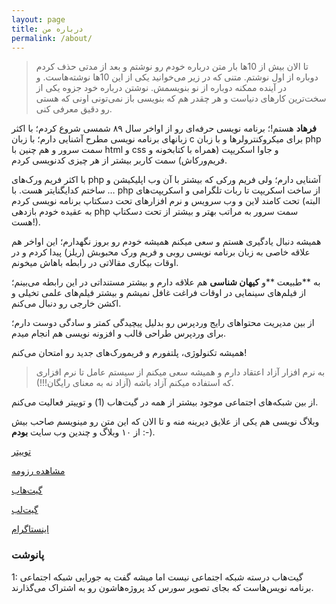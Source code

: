 ```yaml
---
layout: page
title: درباره من
permalink: /about/
---
```

> تا الان بیش از 10ها بار متن درباره خودم رو نوشتم و بعد از مدتی حذف کردم دوباره از اول نوشتم. متنی که در زیر می‌خوانید یکی از این 10ها نوشته‌هاست. و در آینده ممکنه دوباره از نو بنویسمش. نوشتن درباره خود جزوه یکی از سخت‌ترین کارهای دنیاست و هر چقدر هم که بنویسی باز نمی‌تونی اونی که هستی رو دقیق معرفی کنی.

**فرهاد** هستم!؛ برنامه نویسی حرفه‌ای رو از اواخر سال ۸۹ شمسی شروع کردم؛ با اکثر زبانهای برنامه نویسی مطرح آشنایی دارم؛ با زبان‌ c برای میکروکنترولرها و با زبان php سمت سرور و هم چنین با html و css و جاوا اسکریپت (همراه با کتابخونه و فریم‌ورکاش)‌ سمت کاربر بیشتر از هر چیزی کدنویسی کردم.

با اکثر فریم ورک‌های php آشنایی دارم؛ ولی فریم ورکی که بیشتر با آن وب اپلیکیشن و … ساختم کدایگنایتر هست. با php از ساخت اسکریپت تا ربات تلگرامی و اسکریپت‌های تحت کامند لاین و وب سرویس و نرم افزارهای تحت دسکتاپ برنامه نویسی کردم (البته به عقیده خودم بازدهی php سمت سرور به مراتب بهتر و بیشتر از تحت دسکتاپ هست!).

همیشه دنبال یادگیری هستم و سعی میکنم همیشه خودم رو بروز نگهدارم؛ این اواخر هم علاقه خاصی به زبان برنامه نویسی روبی و فریم ورک محبوبش (ریلز) پیدا کردم و در اوقات بیکاری مقالاتی در رابطه باهاش میخونم.

به **طبیعت **و **کیهان شناسی** هم علاقه دارم و بیشتر مستنداتی در این رابطه می‌بینم؛ از فیلم‌های سینمایی در اوقات فراغت غافل نمیشم و بیشتر فیلم‌های علمی تخیلی و اکشن خارجی رو دنبال می‌کنم.

از بین مدیریت محتواهای رایج وردپرس رو بدلیل پیچیدگی کمتر و سادگی دوست دارم؛ برای وردپرس طراحی قالب و افزونه نویسی هم انجام میدم.

همیشه تکنولوژی، پلتفورم و فریمورک‌های جدید رو امتحان می‌کنم!

> به نرم افزار آزاد اعتقاد دارم و همیشه سعی میکنم از سیستم عامل تا نرم افزاری که استفاده میکنم آزاد باشه (آزاد نه به معنای رایگان!!!).

از بین شبکه‌های اجتماعی موجود بیشتر از همه در گیت‌هاب (1) و توییتر فعالیت می‌کنم.

وبلاگ نویسی هم یکی از علایق دیرینه منه و تا الان که این متن رو مینویسم صاحب بیش از ۱۰ وبلاگ و چندین وب سایت **بودم** :-).

[توییتر](https://twitter.com/FarhadxFarhad)

[مشاهده رزومه](http://farhadcv.ir/)

[گیت‌هاب](https://github.com/farhadhp)

[گیت‌لب](https://gitlab.com/farhadhp)

[اینستاگرام](https://instagram.com/farhad.hassan.pour)

### پانوشت

1: گیت‌هاب درسته شبکه اجتماعی نیست اما میشه گفت یه جورایی شبکه اجتماعی برنامه نویس‌هاست که بجای تصویر سورس کد پروژه‌هاشون رو به اشتراک می‌گذارند.